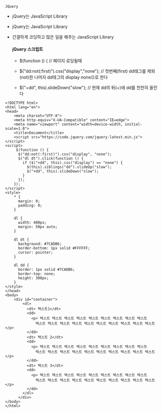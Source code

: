 ```
JQuery
```

* jQuery는 JavaScript Library

* jQuery는 JavaScript Library

* 간결하게 코딩하고
   많은 일을 해주는 JavaScript Library
   
   
   
   #### jQuery 스크립트
   
   * $(function () {  // 페이지 로딩될때
   
    * $("dd:not(:first)").css("display","none"); 
    // 첫번째(first) dd태그를 제외(not)한 나머지 dd태그의 display none으로 한다
    
    * $("+dd", this).slideDown("slow"); 
    // 현재 dd의 뒤(+)에 dd를 천천히 올린다

```
<!DOCTYPE html>
<html lang="en">
<head>
    <meta charset="UTF-8">
    <meta http-equiv="X-UA-Compatible" content="IE=edge">
    <meta name="viewport" content="width=device-width, initial-scale=1.0">
    <title>Document</title>
    <script src="https://code.jquery.com/jquery-latest.min.js"></script>
<script>
     $(function () {
      $("dd:not(:first)").css("display", "none");
      $("dl dt").click(function () {
        if ($("+dd", this).css("display") == "none") {
          $(this).siblings("dd").slideUp("slow");
          $("+dd", this).slideDown("slow");
        }
      });
    });
</script>
<style>
    * {
      margin: 0;
      padding: 0;
    }
 
    dl {
      width: 400px;
      margin: 50px auto;
    }
 
    dl dt {
      background: #7CADB6;
      border-bottom: 1px solid #FFFFFF;
      cursor: pointer;
    }
 
    dl dd {
      border: 1px solid #7CADB6;
      border-top: none;
      height: 300px;
    }
</style>
</head>
<body>
    <div id="container">
        <dl>
          <dt> 텍스트1</dt>
          <dd>
            <p> 텍스트 텍스트 텍스트 텍스트 텍스트 텍스트 텍스트 텍스트 텍스트
              텍스트 텍스트 텍스트 텍스트 텍스트 텍스트 텍스트 텍스트 텍스트 텍스트 </p>
          </dd>
          <dt> 텍스트 2</dt>
          <dd>
            <p> 텍스트 텍스트 텍스트 텍스트 텍스트 텍스트 텍스트 텍스트 텍스트
              텍스트 텍스트 텍스트 텍스트 텍스트 텍스트 텍스트 텍스트 텍스트 텍스트 </p>
          </dd>
          <dt> 텍스트 3</dt>
          <dd>
            <p> 텍스트 텍스트 텍스트 텍스트 텍스트 텍스트 텍스트 텍스트 텍스트
              텍스트 텍스트 텍스트 텍스트 텍스트 텍스트 텍스트 텍스트 텍스트 텍스트 </p>
          </dd>
        </dl>
      </div>
</body>
</html>
```


